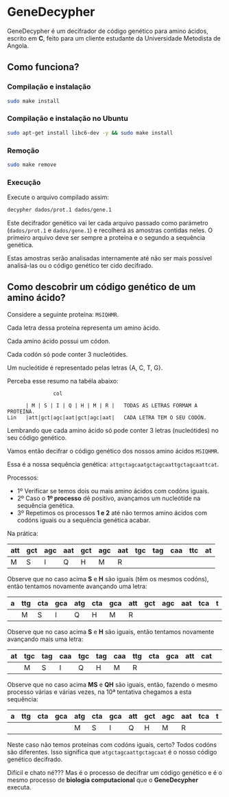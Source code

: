# GeneDecypher

GeneDecypher é um decifrador de código genético para amino ácidos, escrito em **C**, feito para um cliente estudante da Universidade Metodista de Angola.

## Como funciona?

### Compilação e instalação

```bash
sudo make install
```

### Compilação e instalação no Ubuntu

```bash
sudo apt-get install libc6-dev -y && sudo make install
```

### Remoção

```bash
sudo make remove
```

### Execução

Execute o arquivo compilado assim:

```bash
decypher dados/prot.1 dados/gene.1
```

Este decifrador genético vai ler cada arquivo passado como parámetro (`dados/prot.1` e `dados/gene.1`) e recolherá as amostras contidas neles. O primeiro arquivo deve ser sempre a proteína e o segundo a sequência genética.

Estas amostras serão analisadas internamente até não ser mais possível analisá-las ou o código genético ter cido decifrado.

## Como descobrir um código genético de um amino ácido?

Considere a seguinte proteína: `MSIQHMR`.

Cada letra dessa proteína representa um amino ácido.

Cada amino ácido possui um códon.

Cada codón só pode conter 3 nucleótides.

Um nucleótide é representado pelas letras {A, C, T, G}.

Perceba esse resumo na tabéla abaixo:

                   col

          | M | S | I | Q | H | M | R |   TODAS AS LETRAS FORMAM A PROTEÍNA.
    Lin   |att|gct|agc|aat|gct|agc|aat|   CADA LETRA TEM O SEU CODÓN.

Lembrando que cada amino ácido só pode conter 3 letras (nucleótides) no seu código genético.

Vamos então decifrar o código genético dos nossos amino ácidos `MSIQHMR`.

Essa é a nossa sequência genética: `attgctagcaatgctagcaattgctagcaattcat`.

Processos:

* 1º Verificar se temos dois ou mais amino ácidos com codóns iguais.
* 2º Caso o **1º processo** dê positivo, avançamos um nucleótide na sequência genética.
* 3º Repetimos os processos **1 e 2** até não termos amino ácidos com codóns iguais ou a sequência genética acabar.

Na prática:

|att|gct|agc|aat|gct|agc|aat|tgc|tag|caa|ttc|at |
|---|---|---|---|---|---|---|---|---|---|---|---|
|M  |S  |I  |Q  |H  |M  |R  |   |   |   |   |   |

Observe que no caso acima **S** e **H** são iguais (têm os mesmos codóns), então tentamos novamente avançando uma letra:

|a|ttg|cta|gca|atg|cta|gca|att|gct|agc|aat|tca|t  |
|-|---|---|---|---|---|---|---|---|---|---|---|---|
| |M  |S  |I  |Q  |H  |M  |R  |   |   |   |   |   |

Observe que no caso acima **S** e **H** são iguais, então tentamos novamente avançando mais uma letra:

|at|tgc|tag|caa|tgc|tag|caa|ttg|cta|gca|att|cat|   |
|--|---|---|---|---|---|---|---|---|---|---|---|---|
|  |M  |S  |I  |Q  |H  |M  |R  |   |   |   |   |   |

Observe que no caso acima **MS** e **QH** são iguais, então, fazendo o mesmo processo várias e várias vezes, na 10ª tentativa chegamos a esta sequência:

|a|ttg|cta|gca|atg|cta|gca|att|gct|agc|aat|tca|t|
|-|---|---|---|---|---|---|---|---|---|---|---|-|
| |   |   |   |M  |S  |I  |Q  |H  |M  |R  |   | |

Neste caso não temos proteínas com codóns iguais, certo? Todos codóns são diferentes. Isso significa que `atgctagcaattgctagcaat` é o nosso código genético decifrado.

Difícil e chato né??? Mas é o processo de decifrar um código genético e é o mesmo processo de **biologia computacional** que o **GeneDecypher** executa.
